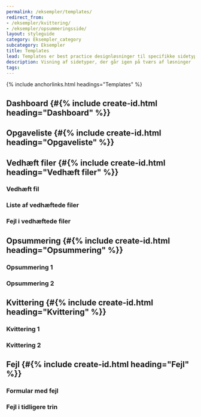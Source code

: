 ```yaml
---
permalink: /eksempler/templates/
redirect_from:
- /eksempler/kvittering/
- /eksempler/opsummeringsside/
layout: styleguide
category: Eksempler_category
subcategory: Eksempler
title: Templates
lead: Templates er best practice designløsninger til specifikke sidetyper.
description: Visning af sidetyper, der går igen på tværs af løsninger
tags:
---
```


{% include anchorlinks.html headings="Templates" %}

## Dashboard {#{% include create-id.html heading="Dashboard" %}}

<div class="row screenshot-gallery d-none">
  <div class="col-12 col-sm-6 col-md-4 mb-6">
    <a href="/pages/eksempler/dashboard/dashboard-1/?r=/eksempler/templates/%23dashboard" title="Dashboard" class="screenshot d-block"></a>
  </div>
</div>

## Opgaveliste {#{% include create-id.html heading="Opgaveliste" %}}

<div class="row screenshot-gallery d-none">
  <div class="col-12 col-sm-6 col-md-4 mb-6">
    <a href="/pages/eksempler/opgaveliste/?r=/eksempler/templates/%23opgaveliste" title="Eksempelside på opgaveliste" class="screenshot d-block"></a>
  </div>
</div>

## Vedhæft filer {#{% include create-id.html heading="Vedhæft filer" %}}

<div class="row screenshot-gallery">
  <div class="col-12 col-sm-6 col-md-4 mb-6">
  <h3 class="h4">Vedhæft fil</h3>
    <a href="/pages/eksempler/vedhaeft-fil/fil-1/?r=/eksempler/templates/%23vedhaeft-filer" title="Eksempelside: Vedhæft fil" class="screenshot d-block"></a>
  </div>
  <div class="col-12 col-sm-6 col-md-4 mb-6">
    <h3 class="h4">Liste af vedhæftede filer</h3>
    <a href="/pages/eksempler/vedhaeft-fil/fil-2/?r=/eksempler/templates/%23vedhaeft-filer" title="Eksempelside: Liste af vedhæftede filer" class="screenshot d-block"></a>
  </div>
  <div class="col-12 col-sm-6 col-md-4 mb-6">
    <h3 class="h4">Fejl i vedhæftede filer</h3>
    <a href="/pages/eksempler/vedhaeft-fil/fil-3/?r=/eksempler/templates/%23vedhaeft-filer" title="Eksempelside: Fejl i vedhæftede filer" class="screenshot d-block"></a>
  </div>
</div>

## Opsummering {#{% include create-id.html heading="Opsummering" %}}

<div class="row screenshot-gallery d-none">
  <div class="col-12 col-sm-6 col-md-4 mb-6">
    <h3 class="h4">Opsummering 1</h3>
    <a href="/pages/eksempler/opsummering/opsummering-1/?r=/eksempler/templates/%23opsummering" title="Eksempelside: Opsummering 1" class="screenshot d-block"></a>
  </div>
  <div class="col-12 col-sm-6 col-md-4 mb-6">
    <h3 class="h4">Opsummering 2</h3>
    <a href="/pages/eksempler/opsummering/opsummering-2/?r=/eksempler/templates/%23opsummering" title="Eksempelside: Opsummering 2" class="screenshot d-block"></a>
  </div>
</div>

## Kvittering {#{% include create-id.html heading="Kvittering" %}}

<div class="row screenshot-gallery d-none">
  <div class="col-12 col-sm-6 col-md-4 mb-6">
    <h3 class="h4">Kvittering 1</h3>
    <a href="/pages/eksempler/kvittering/kvittering-1/?r=/eksempler/templates/%23kvittering" title="Eksempelside: Kvittering 1" class="screenshot d-block"></a>
  </div>
  <div class="col-12 col-sm-6 col-md-4 mb-6">
    <h3 class="h4">Kvittering 2</h3>
    <a href="/pages/eksempler/kvittering/kvittering-2/?r=/eksempler/templates/%23kvittering" title="Eksempelside: Kvittering 2" class="screenshot d-block"></a>
  </div>
</div>

## Fejl {#{% include create-id.html heading="Fejl" %}}

<div class="row screenshot-gallery d-none">
  <div class="col-12 col-sm-6 col-md-4 mb-6">
    <h3 class="h4">Formular med fejl</h3>
    <a href="/pages/eksempler/formular-med-fejl/formular-med-fejl-1/?r=/eksempler/templates/%23formular-med-fejl" title="Eksempelside: Formular med fejl" class="screenshot d-block"></a>
  </div>
  <div class="col-12 col-sm-6 col-md-4 mb-6">
    <h3 class="h4">Fejl i tidligere trin</h3>
    <a href="/pages/eksempler/trinindikator-med-fejl/trinindikator-med-fejl-1/?r=/eksempler/templates/%23formular-med-fejl" title="Eksempelside: Opsummeringsside med fejl" class="screenshot d-block"></a>
  </div>
</div>
